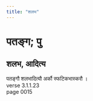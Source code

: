 ```yaml
---
title: "शलभ"
---
```


# पतङ्ग; पु
## शलभ, आदित्य
पतङ्गौ शलभादित्यौ अर्कौ स्फटिकभास्करौ ।<br />verse 3.1.1.23<br />page 0015

